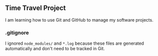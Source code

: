 ## Time Travel Project

I am learning how to use Git and GitHub to manage my software projects.


### .gitignore

I ignored `node_modules/` and `*.log` because these files are generated automatically and don't need to be tracked in Git.
